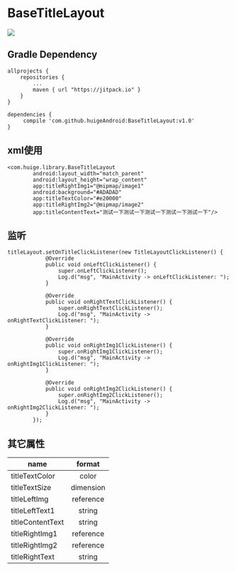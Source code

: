 # BaseTitleLayout


[![](https://jitpack.io/v/huigeAndroid/BaseTitleLayout.svg)](https://jitpack.io/#huigeAndroid/BaseTitleLayout)

## Gradle Dependency
```
allprojects {
    repositories {
        ...
        maven { url "https://jitpack.io" }
    }
}

dependencies {
     compile 'com.github.huigeAndroid:BaseTitleLayout:v1.0'
}
```

## xml使用
```
<com.huige.library.BaseTitleLayout
        android:layout_width="match_parent"
        android:layout_height="wrap_content"
        app:titleRightImg1="@mipmap/image1"
        android:background="#ADADAD"
        app:titleTextColor="#e20000"
        app:titleRightImg2="@mipmap/image2"
        app:titleContentText="测试一下测试一下测试一下测试一下测试一下"/>
```

## 监听
```
titleLayout.setOnTitleClickListener(new TitleLayoutClickListener() {
            @Override
            public void onLeftClickListener() {
                super.onLeftClickListener();
                Log.d("msg", "MainActivity -> onLeftClickListener: ");
            }

            @Override
            public void onRightTextClickListener() {
                super.onRightTextClickListener();
                Log.d("msg", "MainActivity -> onRightTextClickListener: ");
            }

            @Override
            public void onRightImg1ClickListener() {
                super.onRightImg1ClickListener();
                Log.d("msg", "MainActivity -> onRightImg1ClickListener: ");
            }

            @Override
            public void onRightImg2ClickListener() {
                super.onRightImg2ClickListener();
                Log.d("msg", "MainActivity -> onRightImg2ClickListener: ");
            }
        });
```

## 其它属性
|      name        | format    |
| ---------------- | :--:      |
| titleTextColor   | color     |
| titleTextSize    | dimension |
| titleLeftImg     | reference |
| titleLeftText1   | string    |
| titleContentText | string    |
| titleRightImg1   | reference |
| titleRightImg2   | reference |
| titleRightText   | string    |

